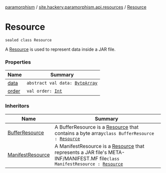 [paramorphism](../../index.md) / [site.hackery.paramorphism.api.resources](../index.md) / [Resource](./index.md)

# Resource

`sealed class Resource`

A [Resource](./index.md) is used to represent data inside a JAR file.

### Properties

| Name | Summary |
|---|---|
| [data](data.md) | `abstract val data: `[`ByteArray`](https://kotlinlang.org/api/latest/jvm/stdlib/kotlin/-byte-array/index.html) |
| [order](order.md) | `val order: `[`Int`](https://kotlinlang.org/api/latest/jvm/stdlib/kotlin/-int/index.html) |

### Inheritors

| Name | Summary |
|---|---|
| [BufferResource](../-buffer-resource/index.md) | A BufferResource is a [Resource](./index.md) that contains a byte array`class BufferResource : `[`Resource`](./index.md) |
| [ManifestResource](../-manifest-resource/index.md) | A ManifestResource is a [Resource](./index.md) that represents a JAR file's META-INF/MANIFEST.MF file`class ManifestResource : `[`Resource`](./index.md) |
